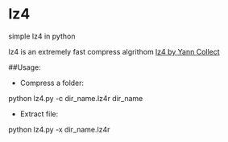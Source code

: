 # lz4
simple lz4 in python

lz4 is an extremely fast compress algrithom [lz4 by Yann Collect](https://github.com/Cyan4973/lz4)

##Usage:
  + Compress a folder:
  
   python lz4.py -c dir_name.lz4r dir_name

  + Extract file:
  
   python lz4.py -x dir_name.lz4r
   
